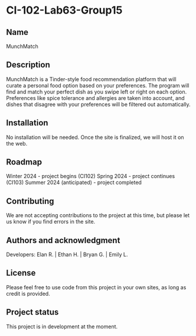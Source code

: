 # CI-102-Lab63-Group15

## Name
MunchMatch

## Description
MunchMatch is a Tinder-style food recommendation platform that will curate a personal food option based on your preferences. The program will find and match your perfect dish as you swipe left or right on each option. Preferences like spice tolerance and allergies are taken into account, and dishes that disagree with your preferences will be filtered out automatically.

## Installation
No installation will be needed. Once the site is finalized, we will host it on the web.

## Roadmap
Winter 2024 - project begins (CI102)
Spring 2024 - project continues (CI103)
Summer 2024 (anticipated) - project completed

## Contributing
We are not accepting contributions to the project at this time, but please let us know if you find errors in the site. 

## Authors and acknowledgment
Developers:
Elan R. | Ethan H. | Bryan G. | Emily L.

## License
Please feel free to use code from this project in your own sites, as long as credit is provided.

## Project status
This project is in development at the moment.
